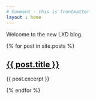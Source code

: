 ```yaml
---
# Comment - this is frontmatter
layout : home
---
```


Welcome to the new LXD blog.

{% for post in site.posts %}
  <h2><a href="{{ post.url }}">{{ post.title }}</a></h2>
  <p>{{ post.excerpt }}</p>
{% endfor %}
